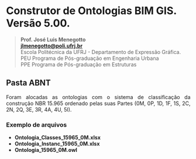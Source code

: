 # Construtor de Ontologias BIM GIS. Versão 5.00.
>**Prof. José Luis Menegotto**<br>
>**jlmenegotto@poli.ufrj.br**<br>
>Escola Politécnica da UFRJ - Departamento de Expressão Gráfica.<br>
>PEU Programa de Pós-graduação em Engenharia Urbana<br>
>PPE Programa de Pós-graduação em Estruturas<br>

## Pasta ABNT 

<p align="justify">Foram alocadas as ontologias com o sistema de classificação da construção NBR 15.965 ordenado pelas suas Partes (0M, 0P, 1D, 1F, 1S, 2C, 2N, 2Q, 3E, 3R, 4A, 4U, 5I).<br></b></p>

### Exemplo de arquivos

  * **Ontologia_Classes_15965_0M.xlsx**
  * **Ontologia_Instanc_15965_0M.xlsx**
  * **Ontologia_15965_0M.owl**
